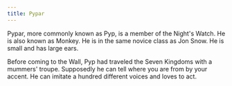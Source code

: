 ```yaml
---
title: Pypar
---
```


Pypar, more commonly known as Pyp, is a member of the Night's Watch. He is also known as Monkey. He is in the same novice class as Jon Snow. He is small and has large ears.

Before coming to the Wall, Pyp had traveled the Seven Kingdoms with a mummers' troupe. Supposedly he can tell where you are from by your accent. He can imitate a hundred different voices and loves to act. 


